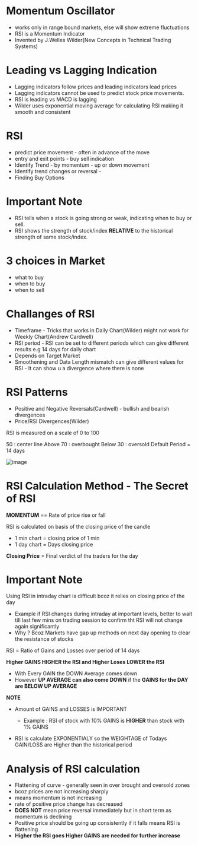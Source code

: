 # Momentum Oscillator 

- works only in range bound markets, else will show extreme fluctuations
- RSI is a Momentum Indicator 
- Invented by J.Welles Wilder(New Concepts in Technical Trading Systems)

# Leading vs Lagging Indication

- Lagging indicators follow prices and leading indicators lead prices 
- Lagging indicators cannot be used to predict stock price movements.
- RSI is leading vs MACD is lagging
- Wilder uses exponential moving average for calculating RSI making it smooth and consistent

# RSI
 - predict price movement - often in advance of the move
 - entry and exit points - buy sell indication
 - Identify Trend - by momentum - up or down movement
 - Identify trend changes or reversal - 
 - Finding Buy Options

# Important Note
- RSI tells when a stock is going strong or weak, indicating when to buy or sell.
- RSI shows the strength of stock/index **RELATIVE** to the historical strength of same stock/index.

# 3 choices in Market

- what to buy
- when to buy
- when to sell

# Challanges of RSI

- Timeframe - Tricks that works in Daily Chart(Wilder) might not work for Weekly Chart(Andrew Cardwell)
- RSI period - RSI can be set to different periods which can give different results e.g 14 days for daily chart
- Depends on Target Market
- Smoothening and Data Length mismatch can give different values for RSI - It can show u a divergence where there is none


# RSI Patterns

- Positive and Negative Reversals(Cardwell) - bullish and bearish divergences
- Price/RSI Divergences(Wilder)

RSI is measured on a scale of 0 to 100

50 : center line
Above 70 : overbought
Below 30 : oversold
Default Period = 14 days



![image](https://user-images.githubusercontent.com/34193287/117440234-695f5800-af51-11eb-8750-7ac9c26a8531.png)



# RSI Calculation Method - The Secret of RSI

**MOMENTUM** == Rate of price rise or fall

RSI is calculated on basis of the closing price of the candle

- 1 min chart = closing price of 1 min
- 1 day chart = Days closing price

**Closing Price** = Final verdict of the traders for the day

# Important Note

Using RSI in intraday chart is difficult bcoz it relies on closing price of the day

- Example if RSI changes during intraday at important levels, better to wait till last few mins on trading session to confirm tht RSI will not change again significantly
- Why ? Bcoz Markets have gap up methods on next day opening to clear the resistance of stocks

RSI = Ratio of Gains and Losses over period of 14 days

**Higher GAINS HIGHER the RSI and Higher Loses LOWER the RSI**

- With Every GAIN the DOWN Average comes down
- However **UP AVERAGE can also come DOWN** if the **GAINS for the DAY are BELOW UP AVERAGE**

**NOTE** 

- Amount of GAINS and LOSSES is IMPORTANT
  - Example : RSI of stock with 10% GAINS is **HIGHER** than stock with 1% GAINS

- RSI is calculate EXPONENTIALY so the WEIGHTAGE of Todays GAIN/LOSS are Higher than the historical period


# Analysis of RSI calculation

- Flattening of curve - generally seen in over brought and oversold zones 
- bcoz prices are not increasing sharply
- means momentum is not increasing
- rate of positive price change has decreased
- **DOES NOT** mean price reversal immediately but in short term as momentum is declining
- Positive price should be going up consistently if it falls means RSI is flattening
- **Higher the RSI goes Higher GAINS are needed for further increase**



